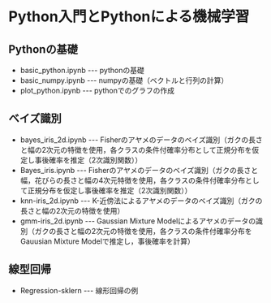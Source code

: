 # Python入門とPythonによる機械学習

## Pythonの基礎

+ basic_python.ipynb --- pythonの基礎
+ basic_numpy.ipynb --- numpyの基礎（ベクトルと行列の計算）
+ plot_python.ipynb --- pythonでのグラフの作成

## ベイズ識別

+ bayes_iris_2d.ipynb  --- Fisherのアヤメのデータのベイズ識別（ガクの長さと幅の2次元の特徴を使用，各クラスの条件付確率分布として正規分布を仮定し事後確率を推定（2次識別関数））
+ Bayes_iris.ipynb ---  Fisherのアヤメのデータのベイズ識別（ガクの長さと幅，花びらの長さと幅の4次元特徴を使用，各クラスの条件付確率分布として正規分布を仮定し事後確率を推定（2次識別関数）） 
+ knn-iris_2d.ipynb --- K-近傍法によるアヤメのデータのベイズ識別（ガクの長さと幅の2次元の特徴を使用）
+ gmm-iris_2d.ipynb --- Gaussian Mixture Modelによるアヤメのデータの識別（ガクの長さと幅の2次元の特徴を使用，各クラスの条件付確率分布をGauusian Mixture Modelで推定し，事後確率を計算）



## 線型回帰

+ Regression-sklern  ---  線形回帰の例
